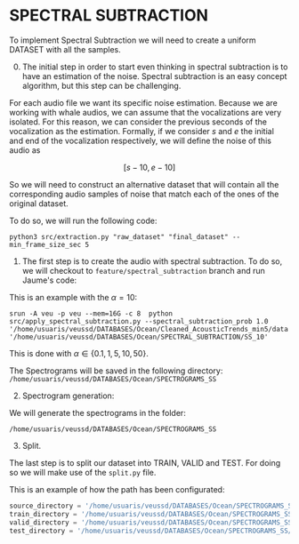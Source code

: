 # SPECTRAL SUBTRACTION

To implement Spectral Subtraction we will need to create a uniform DATASET with all the samples. 

0. The initial step in order to start even thinking in spectral subtraction is to have an estimation of the noise. Spectral subtraction is an easy concept algorithm, but this step can be challenging.

For each audio file we want its specific noise estimation. Because we are working with whale audios, we can assume that the vocalizations are very isolated. For this reason, we can consider the previous seconds of the vocalization as the estimation. Formally, if we consider $s$ and $e$ the initial and end of the vocalization respectively, we will define the noise of this audio as 

$$[s-10, e-10]$$

So we will need to construct an alternative dataset that will contain all the corresponding audio samples of noise that match each of the ones of the original dataset.

To do so, we will run the following code:

```
python3 src/extraction.py "raw_dataset" "final_dataset" --min_frame_size_sec 5
```

1. The first step is to create the audio with spectral subtraction. To do so, we will checkout to ```feature/spectral_subtraction``` branch and run Jaume's code:

This is an example with the $\alpha=10$:

```
srun -A veu -p veu --mem=16G -c 8  python src/apply_spectral_subtraction.py --spectral_subtraction_prob 1.0 '/home/usuaris/veussd/DATABASES/Ocean/Cleaned_AcousticTrends_min5/data' '/home/usuaris/veussd/DATABASES/Ocean/SPECTRAL_SUBTRACTION/SS_10'
```
This is done with $\alpha\in\{0.1, 1, 5, 10, 50\}$.

The Spectrograms will be saved in the following directory:
```/home/usuaris/veussd/DATABASES/Ocean/SPECTROGRAMS_SS```

2. Spectrogram generation:

We will generate the spectrograms in the folder: 

```/home/usuaris/veussd/DATABASES/Ocean/SPECTROGRAMS_SS```

3. Split.

The last step is to split our dataset into TRAIN, VALID and TEST. For doing so we will make use of the ```split.py``` file. 

This is an example of how the path has been configurated:

```python
source_directory = '/home/usuaris/veussd/DATABASES/Ocean/SPECTROGRAMS_SS/SS_50/23_09_04_12_07_04_jmexpjiq_icy-valley-34'
train_directory = '/home/usuaris/veussd/DATABASES/Ocean/SPECTROGRAMS_SS/SS_50/TRAIN'
valid_directory = '/home/usuaris/veussd/DATABASES/Ocean/SPECTROGRAMS_SS/SS_50/VALID'
test_directory = '/home/usuaris/veussd/DATABASES/Ocean/SPECTROGRAMS_SS/SS_50/TEST'
```
